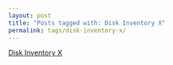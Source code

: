 ```yaml
---
layout: post
title: "Posts tagged with: Disk Inventory X"
permalink: tags/disk-inventory-x/
---
```

[Disk Inventory X](/2012/07/disk-inventory-x)
